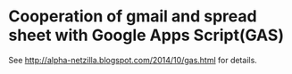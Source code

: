 # Cooperation of gmail and spread sheet with Google Apps Script(GAS)
See http://alpha-netzilla.blogspot.com/2014/10/gas.html for details.
